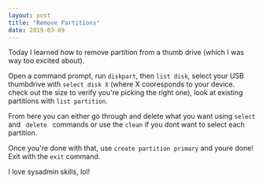 ```yaml
---
layout: post
title: "Remove Partitions"
date: 2019-03-09
---
```


Today I learned how to remove partition from a thumb drive (which I was way too excited about). 
<p>
Open a command prompt, run <code>diskpart</code>, then <code>list disk</code>, select your USB thumbdrive with <code>select disk X</code> 
(where X cooresponds to your device. check out the size to verify you're picking the right one), 
look at existing partitions with <code>list partition</code>. 
<p>
<p>From here you can either go through and delete what you want using <code>select</code> and <code> delete </code> commands or use the 
<code>clean</code> if you dont want to select each partition. 
<p>Once you're done with that, use <code>create partition primary</code> and youre
done! Exit with the <code>exit</code> command. 
<p>
I love sysadmin skills, lol!
